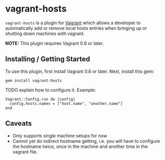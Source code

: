 # vagrant-hosts

`vagrant-hosts` is a plugin for [Vagrant](http://vagrantup.com) which allows a developer to automatically add or remove local hosts entries when bringing up or shutting down machines with vagrant.

**NOTE:** This plugin requires Vagrant 0.8 or later.

## Installing / Getting Started

To use this plugin, first install Vagrant 0.6 or later. Next, install this gem:

    gem install vagrant-hosts

TODO explain how to configure it. Example:

    Vagrant::Config.run do |config|
      config.hosts.names = ["host.name", "another.name"]
    end

## Caveats

- Only supports single machine setups for now
- Cannot yet do indirect hostname getting, i.e. you will have to configure the hostname twice, once in the machine and another time in the vagrant file.